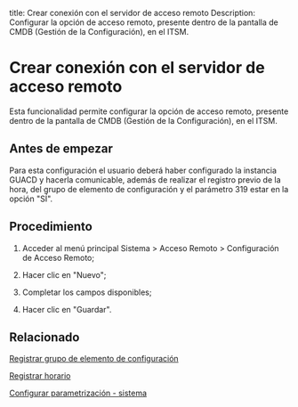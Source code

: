 title: Crear conexión con el servidor de acceso remoto
Description: Configurar la opción de acceso remoto, presente dentro de la pantalla de CMDB (Gestión de la Configuración), en el ITSM.
# Crear conexión con el servidor de acceso remoto


Esta funcionalidad permite configurar la opción de acceso remoto, presente
dentro de la pantalla de CMDB (Gestión de la Configuración), en el ITSM.

Antes de empezar
--------------------

Para esta configuración el usuario deberá haber configurado la instancia GUACD y
hacerla comunicable, además de realizar el registro previo de la hora, del grupo
de elemento de configuración y el parámetro 319 estar en la opción "SÍ".

Procedimiento
-----------------

1.  Acceder al menú principal Sistema \> Acceso Remoto \> Configuración de
    Acceso Remoto;

2.  Hacer clic en "Nuevo";

3.  Completar los campos disponibles;

4.  Hacer clic en "Guardar".


Relacionado
-----------

[Registrar grupo de elemento de configuración](/es-es/citsmart-platform-9/processes/configuration/configuration/register-configuration-item-group.html)

[Registrar horario](/es-es/citsmart-platform-9/processes/event/configuration/register-time.html)

[Configurar parametrización - sistema](/es-es/citsmart-platform-9/platform-administration/parameters-list/configure-parametrization-system.html)

<!-- !!! tip "About"

    <b>Product/Version:</b> CITSmart | 8.00 &nbsp;&nbsp;
    <b>Updated:</b>01/24/2021 – Anna Martins
